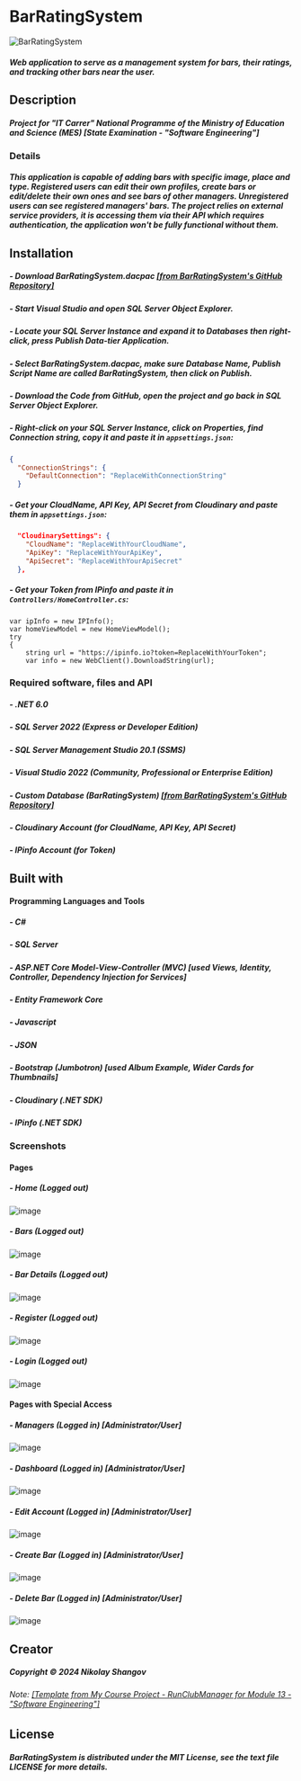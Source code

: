 # BarRatingSystem
![BarRatingSystem](https://github.com/nikolayshangov/barratingsystem/assets/100240526/668a3c19-445b-41aa-87a9-040fb7b76d30)
##### Web application to serve as a management system for bars, their ratings, and tracking other bars near the user.

## Description
##### Project for "IT Carrer" National Programme of the Ministry of Education and Science (MES) [State Examination - "Software Engineering"]

### Details
##### This application is capable of adding bars with specific image, place and type. Registered users can edit their own profiles, create bars or edit/delete their own ones and see bars of other managers. Unregistered users can see registered managers' bars. The project relies on external service providers, it is accessing them via their API which requires authentication, the application won't be fully functional without them.

## Installation
##### - Download BarRatingSystem.dacpac <a href="https://github.com/nikolayshangov/barratingsystem/blob/master/CustomDatabase/BarRatingSystem.dacpac">[from BarRatingSystem's GitHub Repository]</a>
##### - Start Visual Studio and open SQL Server Object Explorer.
##### - Locate your SQL Server Instance and expand it to Databases then right-click, press Publish Data-tier Application.
##### - Select BarRatingSystem.dacpac, make sure Database Name, Publish Script Name are called BarRatingSystem, then click on Publish.
##### - Download the Code from GitHub, open the project and go back in SQL Server Object Explorer.
##### - Right-click on your SQL Server Instance, click on Properties, find Connection string, copy it and paste it in `appsettings.json`:
```json
{
  "ConnectionStrings": {
    "DefaultConnection": "ReplaceWithConnectionString"
  }
```
##### - Get your CloudName, API Key, API Secret from Cloudinary and paste them in `appsettings.json`:
```json
  "CloudinarySettings": {
    "CloudName": "ReplaceWithYourCloudName",
    "ApiKey": "ReplaceWithYourApiKey",
    "ApiSecret": "ReplaceWithYourApiSecret"
  },
```
##### - Get your Token from IPinfo and paste it in `Controllers/HomeController.cs`:
```
var ipInfo = new IPInfo();
var homeViewModel = new HomeViewModel();
try
{
    string url = "https://ipinfo.io?token=ReplaceWithYourToken";
    var info = new WebClient().DownloadString(url);
```

### Required software, files and API
##### - .NET 6.0
##### - SQL Server 2022 (Express or Developer Edition)
##### - SQL Server Management Studio 20.1 (SSMS)
##### - Visual Studio 2022 (Community, Professional or Enterprise Edition)
##### - Custom Database (BarRatingSystem) <a href="https://github.com/nikolayshangov/barratingsystem/blob/master/CustomDatabase/BarRatingSystem.dacpac">[from BarRatingSystem's GitHub Repository]</a>
##### - Cloudinary Account (for CloudName, API Key, API Secret)
##### - IPinfo Account (for Token)

## Built with
#### Programming Languages and Tools
##### - C#
##### - SQL Server
##### - ASP.NET Core Model-View-Controller (MVC) [used Views, Identity, Controller, Dependency Injection for Services]
##### - Entity Framework Core
##### - Javascript
##### - JSON
##### - Bootstrap (Jumbotron) [used Album Example, Wider Cards for Thumbnails]
##### - Cloudinary (.NET SDK)
##### - IPinfo (.NET SDK)

### Screenshots
#### Pages
##### - Home (Logged out)
![image](https://github.com/nikolayshangov/barratingsystem/assets/100240526/3a1ace99-5355-4635-bdd4-adbb2abd8fc9)
##### - Bars (Logged out)
![image](https://github.com/nikolayshangov/barratingsystem/assets/100240526/b4d81f3c-f146-4f57-8071-90322291887e)
##### - Bar Details (Logged out)
![image](https://github.com/nikolayshangov/barratingsystem/assets/100240526/b9fdebfa-8b09-4a1b-8676-f38174c52b9c)
##### - Register (Logged out)
![image](https://github.com/nikolayshangov/barratingsystem/assets/100240526/bc9bed54-72f5-4a81-b2f9-3ec30a67fc91)
##### - Login (Logged out)
![image](https://github.com/nikolayshangov/barratingsystem/assets/100240526/30929ace-acbc-4c9d-8e55-5435350bb003)
#### Pages with Special Access
##### - Managers (Logged in) [Administrator/User]
![image](https://github.com/nikolayshangov/barratingsystem/assets/100240526/5a6c5a08-62b5-40f0-bb6b-9e1ec1ff712b)
##### - Dashboard (Logged in) [Administrator/User]
![image](https://github.com/nikolayshangov/barratingsystem/assets/100240526/61272a36-4fd9-41c2-85f8-8a0893d3ca86)
##### - Edit Account (Logged in) [Administrator/User]
![image](https://github.com/nikolayshangov/barratingsystem/assets/100240526/f571fdb9-cab8-4096-8a4f-9066b5915354)
##### - Create Bar (Logged in) [Administrator/User]
![image](https://github.com/nikolayshangov/barratingsystem/assets/100240526/e97ca5b7-11f6-4717-969a-6dd499913f00)
##### - Delete Bar (Logged in) [Administrator/User]
![image](https://github.com/nikolayshangov/barratingsystem/assets/100240526/e9b01014-785d-4a10-a2f9-923b96b50c79)

## Creator
##### Copyright © 2024 Nikolay Shangov
###### Note: <a href="https://github.com/nikolayshangov/runclubmanager">[Template from My Course Project - RunClubManager for Module 13 - "Software Engineering"]</a>

## License
##### BarRatingSystem is distributed under the MIT License, see the text file LICENSE for more details.
